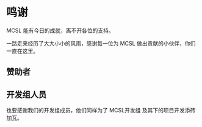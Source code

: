 # 鸣谢

MCSL 能有今日的成就，离不开各位的支持。

一路走来经历了大大小小的风雨，感谢每一位为 MCSL 做出贡献的小伙伴，你们一直在这里。

## 赞助者

<p id="sponsors"></p>

<script setup>
    import { marked } from "./scripts/marked.esm.js";
    import { VPTeamMembers } from 'vitepress/theme';
    async function loadSponsors() {
        try {
            const response = await fetch('https://github.moeyy.xyz/https://raw.githubusercontent.com/MCSLTeam/MCSL2/master/Sponsors.md');
            const markdownText = await response.text();
            document.getElementById('sponsors').innerHTML = marked(markdownText);
        } catch (error) {
            console.error('Error fetching and rendering Markdown:', error);
        }
    }

    loadSponsors();
    const members = [
        {
            avatar: 'https://cravatar.cn/avatar/63A2B66B15D1992C2A911B460658E0A7',
            name: '落雪无痕LxHTT',
            title: '总开发 / 总设计 / 创始人',
            links: [
                {
                    icon: 'github',
                    link: 'https://github.com/LxHTT'
                },
            ]
        },
        {
            avatar: 'https://cravatar.cn/avatar/5958AC2B84CC3DB6E7A1BF7FA6556AF2',
            name: '爱喝矿泉水',
            title: '副开发 / 创始人',
            links: [
                {
                    icon: 'github',
                    link: 'https://github.com/AresConnor'
                },
            ]
        },
        {
            avatar: 'https://cravatar.cn/avatar/0BC1C375B0DC507489D8E9AF15F66786',
            name: 'shenjack',
            title: '副开发',
            links: [
                {
                    icon: 'github',
                    link: 'https://github.com/shenjackyuanjie'
                },
            ]
        },
        {
            avatar: 'https://cravatar.cn/avatar/84A1A591D21E1C91581BF55E32E87D7C',
            name: '饼干',
            title: '副开发',
            links: [
                {
                    icon: 'github',
                    link: 'https://github.com/lgc2333'
                },
            ]
        },
        {
            avatar: 'https://cravatar.cn/avatar/949981B3E9A90F7B0F8B0E8B0590E695',
            name: 'kitUIN',
            title: '创新建设者 / 副开发',
            links: [
                {
                    icon: 'github',
                    link: 'https://github.com/kitUIN'
                },
            ]
        },
        {
            avatar: 'https://cravatar.cn/avatar/5CAE2AB14D106AD43790EF7DFF047157',
            name: '烟墨',
            title: '副开发 / 运维',
            links: [
                {
                    icon: 'github',
                    link: 'https://github.com/ltzXiaoYanMo'
                },
            ]
        },
        {
            avatar: 'https://cravatar.cn/avatar/79AA975410BFF94949965673A60071DB',
            name: '括弧',
            title: '运维',
            links: [
                {
                    icon: 'github',
                    link: 'https://github.com/daizihan233'
                },
            ]
        },
        {
            avatar: 'https://cravatar.cn/avatar/581D7A85FB19AE52A34A93447F707B17',
            name: 'Z_Tsin',
            title: '副开发 / 运维',
            links: [
                {
                    icon: 'github',
                    link: 'https://github.com/ztsinsun'
                },
            ]
        },
        {
            avatar: 'https://cravatar.cn/avatar/44EBC717DBCE6599F0264767209553F0',
            name: '星姮十织',
            title: '创新建设者',
            links: [
                {
                    icon: 'github',
                    link: 'https://github.com/hengshizhi'
                },
            ]
        },
        {
            avatar: 'https://cravatar.cn/avatar/D92B5C45B436DEC7B45366663657500D',
            name: '知魚.',
            title: 'MCSL1 荣誉开发 / 吉祥物 / 大蛇'
        },
        {
            avatar: 'https://cravatar.cn/avatar/7EAB20B734A3B5C39048DB99570525CD',
            name: '雪球',
            title: '创新建设者',
            links: [
                {
                    icon: 'github',
                    link: 'https://github.com/SnowballXueQiu'
                },
            ]
        },
        {
            avatar: 'https://cravatar.cn/avatar/8E3DD2950850D9ED9295062F082BB13C',
            name: '锅盖',
            title: 'MCSL2 荣誉开发 / MCSL 灵感建设者 / 创始人',
            links: [
                {
                    icon: 'github',
                    link: 'https://github.com/wyx55520'
                },
            ]
        },
        {
            avatar: 'https://cravatar.cn/avatar/AEF3ED943CC115022C4E3A3E0C058862',
            name: 'XieXiLin',
            title: '专治各种格式不规范',
        },
        {
            avatar: 'https://cravatar.cn/avatar/090C3F04DF0E29A189BA7DE5563611E3',
            name: 'Yurnu',
            title: '创新建设者 / 开发者',
            links: [
                {
                    icon: 'github',
                    link: 'https://github.com/StarryCamile'
                },
            ]
        },
    ]
</script>

## 开发组人员
也要感谢我们的开发组成员，他们同样为了 MCSL开发组 及其下的项目开发添砖加瓦。

<VPTeamMembers size="small" :members="members"/>